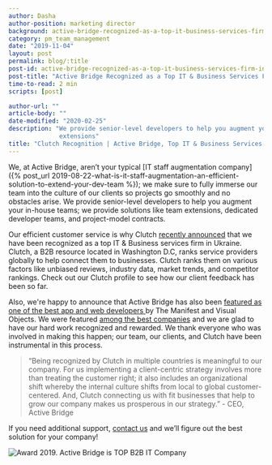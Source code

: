 ```yaml
---
author: Dasha
author-position: marketing director
background: active-bridge-recognized-as-a-top-it-business-services-firm-in-ukraine-by-clutch-back
category: pm_team_management
date: "2019-11-04"
layout: post
permalink: blog/:title
post-id: active-bridge-recognized-as-a-top-it-business-services-firm-in-ukraine-by-clutch
post-title: "Active Bridge Recognized as a Top IT & Business Services Firm in Ukraine by Clutch"
time-to-read: 2 min
scripts: [post]

author-url: ""
article-body: ""
date-modified: "2020-02-25"
description: "We provide senior-level developers to help you augment your in-house teams; we provide solutions like team
              extensions"
title: "Clutch Recognition | Active Bridge, Top IT & Business Services Firm in Ukraine"
---
```


We, at Active Bridge, aren’t your typical [IT staff augmentation company]({% post_url 2019-08-22-what-is-it-staff-augmentation-an-efficient-solution-to-extend-your-dev-team %}); we make sure to fully immerse our team into the culture of our clients so projects go smoothly and no obstacles arise. 
We provide senior-level developers to help you augment your in-house teams; we provide solutions like team extensions, dedicated developer teams, and project-model contracts.

Our efficient customer service is why Clutch [recently announced](https://clutch.co/ua/web-developers) that we have been recognized as a top IT & Business services firm in Ukraine.
Clutch, a B2B resource located in Washington D.C, ranks service providers globally to help connect them to businesses. Clutch ranks them on various factors like unbiased reviews, industry data, market trends, and competitor rankings. Check out our Clutch profile to see how our client feedback has been so far.

Also, we're happy to announce that Active Bridge has also been [featured as one of the best app and web developers ](https://visualobjects.com/ua/web-development/top-web-developers?page=4) by The Manifest and Visual Objects. We were featured [among the best companies](http://themanifest.com/ua/app-development/companies#activebridge) and we are glad to have our hard work recognized and rewarded. 
We thank everyone who was involved in making this happen; our team, our clients, and Clutch have been instrumental in this process.

> “Being recognized by Clutch in multiple countries is meaningful to our company. For us implementing a client-centric strategy involves more than treating the customer right; it also includes an organizational shift whereby the internal culture shifts from local to global customer-centered. And, Clutch connecting us with fit businesses that help to grow our company makes us prosperous in our strategy.” - CEO, Active Bridge

If you need additional support, [contact us](/contacts.html) and we’ll figure out the best solution for your company!

![Award 2019. Active Bridge is TOP B2B  IT Company](https://i.imgur.com/fFk0HSH.png)
